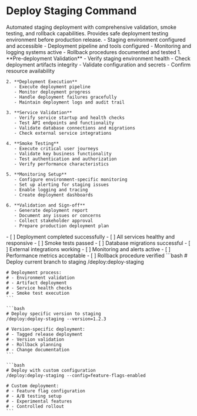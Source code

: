 # Deploy Staging Command

<instructions>
  <context>
    Automated staging deployment with comprehensive validation, smoke testing, and rollback capabilities. Provides safe deployment testing environment before production release.
  </context>
  
  <requirements>
    - Staging environment configured and accessible
    - Deployment pipeline and tools configured
    - Monitoring and logging systems active
    - Rollback procedures documented and tested
  </requirements>
  
  <execution>
    1. **Pre-deployment Validation**
       - Verify staging environment health
       - Check deployment artifacts integrity
       - Validate configuration and secrets
       - Confirm resource availability
    
    2. **Deployment Execution**
       - Execute deployment pipeline
       - Monitor deployment progress
       - Handle deployment failures gracefully
       - Maintain deployment logs and audit trail
    
    3. **Service Validation**
       - Verify service startup and health checks
       - Test API endpoints and functionality
       - Validate database connections and migrations
       - Check external service integrations
    
    4. **Smoke Testing**
       - Execute critical user journeys
       - Validate key business functionality
       - Test authentication and authorization
       - Verify performance characteristics
    
    5. **Monitoring Setup**
       - Configure environment-specific monitoring
       - Set up alerting for staging issues
       - Enable logging and tracing
       - Create deployment dashboards
    
    6. **Validation and Sign-off**
       - Generate deployment report
       - Document any issues or concerns
       - Collect stakeholder approval
       - Prepare production deployment plan
  </execution>
  
  <validation>
    - [ ] Deployment completed successfully
    - [ ] All services healthy and responsive
    - [ ] Smoke tests passed
    - [ ] Database migrations successful
    - [ ] External integrations working
    - [ ] Monitoring and alerts active
    - [ ] Performance metrics acceptable
    - [ ] Rollback procedure verified
  </validation>
  
  <examples>
    ```bash
    # Deploy current branch to staging
    /deploy:deploy-staging
    
    # Deployment process:
    # - Environment validation
    # - Artifact deployment
    # - Service health checks
    # - Smoke test execution
    ```
    
    ```bash
    # Deploy specific version to staging
    /deploy:deploy-staging --version=1.2.3
    
    # Version-specific deployment:
    # - Tagged release deployment
    # - Version validation
    # - Rollback planning
    # - Change documentation
    ```
    
    ```bash
    # Deploy with custom configuration
    /deploy:deploy-staging --config=feature-flags-enabled
    
    # Custom deployment:
    # - Feature flag configuration
    # - A/B testing setup
    # - Experimental features
    # - Controlled rollout
    ```
  </examples>
</instructions>